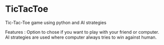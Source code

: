 # TicTacToe
Tic-Tac-Toe game using python and AI strategies

Features : Option to chose if you want to play with your friend or computer. AI strategies are used where computer always tries to win against human.
